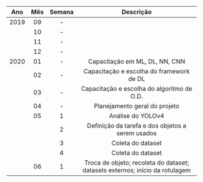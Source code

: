 | Ano  | Mês | Semana | Descrição |
|:----:|:---:|:------:|:---------:|
| 2019 | 09  | - ||
|      | 10  | - ||
|      | 11  | - ||
|      | 12  | - ||
| 2020 | 01  | - | Capacitação em ML, DL, NN, CNN |
|      | 02  | - | Capacitação e escolha do framework de DL |
|      | 03  | - | Capacitação e escolha do algoritmo de O.D. |
|      | 04  | - | Planejamento geral do projeto |
|      | 05  | 1 | Análise do YOLOv4 |
|      |     | 2 | Definição da tarefa e dos objetos a serem usados |
|      |     | 3 | Coleta do dataset |
|      |     | 4 | Coleta do dataset |
|      | 06  | 1 | Troca de objeto; recoleta do dataset; datasets externos; início da rotulagem |
